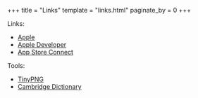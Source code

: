 +++
title = "Links"
template = "links.html"
paginate_by = 0
+++

Links:
- <a href="https://www.apple.com" target="_blank">Apple</a>
- <a href="https://developer.apple.com" target="_blank">Apple Developer</a>
- <a href="https://appstoreconnect.apple.com" target="_blank">App Store Connect</a>

Tools:
- <a href="https://tinypng.com" target="_blank">TinyPNG</a>
- <a href="https://dictionary.cambridge.org" target="_blank">Cambridge Dictionary</a>
